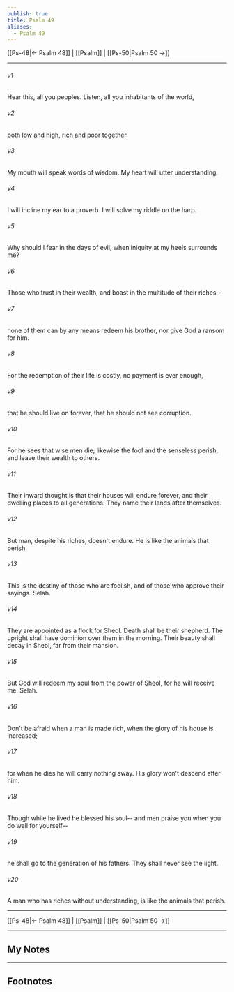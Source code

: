 ```yaml
---
publish: true
title: Psalm 49
aliases:
  - Psalm 49
---
```


[[Ps-48|← Psalm 48]] | [[Psalm]] | [[Ps-50|Psalm 50 →]]
***



###### v1 
Hear this, all you peoples. Listen, all you inhabitants of the world, 

###### v2 
both low and high, rich and poor together. 

###### v3 
My mouth will speak words of wisdom. My heart will utter understanding. 

###### v4 
I will incline my ear to a proverb. I will solve my riddle on the harp. 

###### v5 
Why should I fear in the days of evil, when iniquity at my heels surrounds me? 

###### v6 
Those who trust in their wealth, and boast in the multitude of their riches-- 

###### v7 
none of them can by any means redeem his brother, nor give God a ransom for him. 

###### v8 
For the redemption of their life is costly, no payment is ever enough, 

###### v9 
that he should live on forever, that he should not see corruption. 

###### v10 
For he sees that wise men die; likewise the fool and the senseless perish, and leave their wealth to others. 

###### v11 
Their inward thought is that their houses will endure forever, and their dwelling places to all generations. They name their lands after themselves. 

###### v12 
But man, despite his riches, doesn't endure. He is like the animals that perish. 

###### v13 
This is the destiny of those who are foolish, and of those who approve their sayings. Selah. 

###### v14 
They are appointed as a flock for Sheol. Death shall be their shepherd. The upright shall have dominion over them in the morning. Their beauty shall decay in Sheol, far from their mansion. 

###### v15 
But God will redeem my soul from the power of Sheol, for he will receive me. Selah. 

###### v16 
Don't be afraid when a man is made rich, when the glory of his house is increased; 

###### v17 
for when he dies he will carry nothing away. His glory won't descend after him. 

###### v18 
Though while he lived he blessed his soul-- and men praise you when you do well for yourself-- 

###### v19 
he shall go to the generation of his fathers. They shall never see the light. 

###### v20 
A man who has riches without understanding, is like the animals that perish.

***
[[Ps-48|← Psalm 48]] | [[Psalm]] | [[Ps-50|Psalm 50 →]]

---
## My Notes

---
## Footnotes